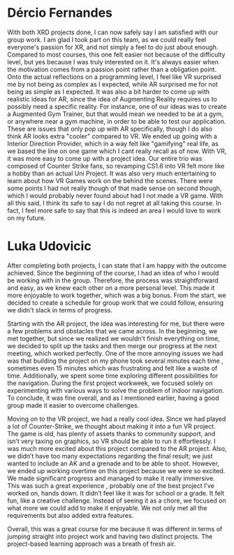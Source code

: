 
# Dércio Fernandes 
With both XRD projects done, I can now safely say I am satisfied with our group work. I am glad I took part on this team, as we could really feel everyone's passion for XR, and not simply a feel to do just about enough.
Compared to most courses, this one felt easier not because of the difficulty level, but yes because I was truly interested on it. It's always easier when the motivation comes from a passion point rather than a obligation point.
Onto the actual reflections on a programming level, I feel like VR surprised me by not being as complex as I expected, while AR surprised me for not being as simple as I expected. It was also a bit harder to come up with realistic ideas for AR, since the idea of Augmenting Reality requires us to possibly need a specific reality. For instance, one of our ideas was to create a Augmented Gym Trainer, but that would mean we needed to be at a gym, or anywhere near a gym machine, in order to be able to test our application. These are issues that only pop up with AR specifically, though I do also think AR looks extra "cooler" compared to VR.
We ended up going with a Interior Direction Provider, which in a way felt like "gamifying" real life, as we based the line on one game which I cant really recall as of now.
With VR, it was more easy to come up with a project idea. Our entire trio was composed of Counter Strike fans, so revamping CS1.6 into VR felt more like a hobby than an actual Uni Project. It was also very much entertaining to learn about how VR Games work on the behind the scenes. There were some points I had not really though of that made sense  on second though, which I would probably never found about had I not made a VR game.
With all this said, I think its safe to say I do not regret at all taking this course. In fact, I feel more safe to say that this is indeed an area I would love to work on my future.  


# Luka Udovicic
After completing both projects, I can state that I am happy with the outcome achieved. Since the beginning of the course, I had an idea of who I would be working with in the group. Therefore, the process was straightforward and easy, as we knew each other on a more personal level. This made it more enjoyable to work together, which was a big bonus. From the start, we decided to create a schedule for group work that we could follow, ensuring we didn't slack in terms of progress.

Starting with the AR project, the idea was interesting for me, but there were a few problems and obstacles that we came across. In the beginning, we met together, but since we realized we wouldn’t finish everything on time, we decided to split up the tasks and then merge our progress at the next meeting, which worked perfectly. One of the more annoying issues we had was that building the project on my phone took several minutes each time , sometimes even 15 minutes which was frustrating and felt like a waste of time. Additionally, we spent some time exploring different possibilities for the navigation. During the first project workweek, we focused solely on experimenting with various ways to solve the problem of indoor navigation. To conclude, it was fine overall, and as I mentioned earlier, having a good group made it easier to overcome challenges.

Moving on to the VR project, we had a really cool idea. Since we had played a lot of Counter-Strike, we thought about making it into a fun VR project. The game is old, has plenty of assets thanks to community support, and isn’t very taxing on graphics, so VR should be able to run it effortlessly. I was much more excited about this project compared to the AR project. Also, we didn’t have too many expectations regarding the final result; we just wanted to include an AK and a grenade and to be able to shoot. However, we ended up working overtime on this project because we were so excited. We made significant progress and managed to make it really immersive. This was such a great experience , probably one of the best project I’ve worked on, hands down. It didn’t feel like it was for school or a grade. It felt fun, like a creative challenge. Instead of seeing it as a chore, we focused on what more we could add to make it enjoyable. We not only met all the requirements but also added extra features.

Overall, this was a great course for me because it was different in terms of jumping straight into project work and having two distinct projects. The project-based learning approach was a breath of fresh air.
